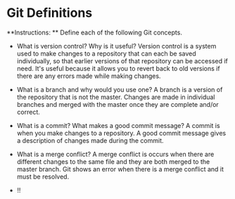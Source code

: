 # Git Definitions

**Instructions: ** Define each of the following Git concepts.

* What is version control?  Why is it useful?
        Version control is a system used to make changes to a repository that can each be saved individually, so that earlier versions of that repository can be accessed if need. It's useful because it allows you to revert back to old versions if there are any errors made while making changes.
* What is a branch and why would you use one?
        A branch is a version of the repository that is not the master. Changes are made in individual branches and merged with the master once they are complete and/or correct.
* What is a commit? What makes a good commit message?
        A commit is when you make changes to a repository. A good commit message gives a description of changes made during the commit.
* What is a merge conflict?
        A merge conflict is occurs when there are different changes to the same file and they are both merged to the master branch. Git shows an error when there is a merge conflict and it must be resolved.

* !!